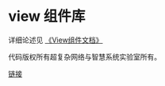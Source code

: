 # view 组件库

详细论述见
[《View组件文档》](https://www.yuque.com/docs/share/94919292-0195-4e6d-959a-f31bba16f138?)


代码版权所有超复杂网络与智慧系统实验室所有。

[链接](https://ucnss.fudan.edu.cn/)
